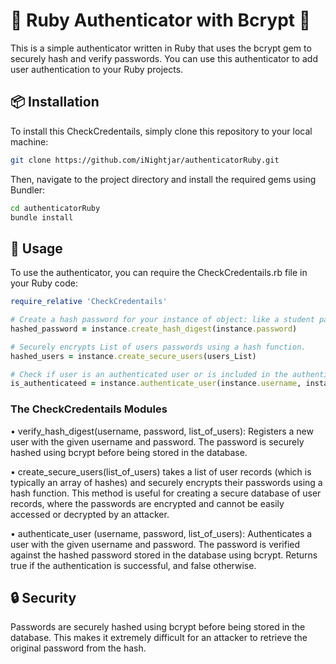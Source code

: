 # 🚪 Ruby Authenticator with Bcrypt 🐢

This is a simple authenticator written in Ruby that uses the bcrypt gem to securely hash and verify passwords. You can use this authenticator to add user authentication to your Ruby projects.

## 📦 Installation

To install this CheckCredentails, simply clone this repository to your local machine:

```sh
git clone https://github.com/iNightjar/authenticatorRuby.git
```

Then, navigate to the project directory and install the required gems using Bundler:
```sh
cd authenticatorRuby
bundle install
```

## 🔑 Usage
To use the authenticator, you can require the CheckCredentails.rb file in your Ruby code:
```ruby
require_relative 'CheckCredentails'

# Create a hash password for your instance of object: like a student password
hashed_password = instance.create_hash_digest(instance.password)

# Securely encrypts List of users passwords using a hash function.
hashed_users = instance.create_secure_users(users_List)

# Check if user is an authenticated user or is included in the authenticated ones
is_authenticateed = instance.authenticate_user(instance.username, instance.password, users_List)
```

### The CheckCredentails Modules

• verify_hash_digest(username, password, list_of_users): Registers a new user with the given username and password. The password is securely hashed using bcrypt before being stored in the database.

• create_secure_users(list_of_users) takes a list of user records (which is typically an array of hashes) and securely encrypts their passwords using a hash function. This method is useful for creating a secure database of user records, where the passwords are encrypted and cannot be easily accessed or decrypted by an attacker.

• authenticate_user (username, password, list_of_users): Authenticates a user with the given username and password. The password is verified against the hashed password stored in the database using bcrypt. Returns true if the authentication is successful, and false otherwise.


## 🔒 Security
Passwords are securely hashed using bcrypt before being stored in the database. This makes it extremely difficult for an attacker to retrieve the original password from the hash.
